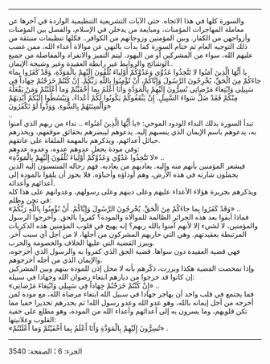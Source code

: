 ------------------------------------------------------------------------

والسورة كلها في هذا الاتجاه. حتى الآيات التشريعية التنظيمية الواردة في
آخرها عن معاملة المهاجرات المؤمنات، ومبايعة من يدخلن في الإسلام، والفصل
بين المؤمنات وأزواجهن من الكفار. وبين المؤمنين وزوجاتهم من الكوافر..
فكلها تنظيمات منبثقة من ذلك التوجيه العام ثم ختام السورة كما بدأت بالنهي
عن موالاة أعداء الله، ممن غضب عليهم الله، سواء من المشركين أو من اليهود.
ليتم التميز والانفراد والمفاصلة من جميع الوشائج والروابط غير رابطة
العقيدة وغير وشيجة الإيمان..  
«يا أَيُّهَا الَّذِينَ آمَنُوا لا تَتَّخِذُوا عَدُوِّي وَعَدُوَّكُمْ أَوْلِياءَ تُلْقُونَ إِلَيْهِمْ بِالْمَوَدَّةِ،
وَقَدْ كَفَرُوا بِما جاءَكُمْ مِنَ الْحَقِّ، يُخْرِجُونَ الرَّسُولَ وَإِيَّاكُمْ، أَنْ تُؤْمِنُوا بِاللَّهِ رَبِّكُمْ.
إِنْ كُنْتُمْ خَرَجْتُمْ جِهاداً فِي سَبِيلِي وَابْتِغاءَ مَرْضاتِي تُسِرُّونَ إِلَيْهِمْ بِالْمَوَدَّةِ وَأَنَا
أَعْلَمُ بِما أَخْفَيْتُمْ وَما أَعْلَنْتُمْ وَمَنْ يَفْعَلْهُ مِنْكُمْ فَقَدْ ضَلَّ سَواءَ السَّبِيلِ. إِنْ يَثْقَفُوكُمْ
يَكُونُوا لَكُمْ أَعْداءً، وَيَبْسُطُوا إِلَيْكُمْ أَيْدِيَهُمْ وَأَلْسِنَتَهُمْ بِالسُّوءِ، وَوَدُّوا لَوْ
تَكْفُرُونَ»  
..  
تبدأ السورة بذلك النداء الودود الموحي: «يا أَيُّهَا الَّذِينَ آمَنُوا» .. نداء من
ربهم الذي آمنوا به، يدعوهم باسم الإيمان الذي ينسبهم إليه. يدعوهم ليبصرهم
بحقائق موقفهم، ويحذرهم حبائل أعدائهم، ويذكرهم بالمهمة الملقاة على
عاتقهم.  
وفي مودة يجعل عدوهم عدوه، وعدوه عدوهم:  
«لا تَتَّخِذُوا عَدُوِّي وَعَدُوَّكُمْ أَوْلِياءَ تُلْقُونَ إِلَيْهِمْ بِالْمَوَدَّةِ» ..  
فيشعر المؤمنين بأنهم منه وإليه. يعاديهم من يعاديه. فهم رجاله المنتسبون
إليه الذين يحملون شارته في هذه الأرض، وهم أوداؤه وأحباؤه. فلا يجوز أن
يلقوا بالمودة إلى أعدائهم وأعدائه.  
ويذكرهم بجريرة هؤلاء الأعداء عليهم وعلى دينهم وعلى رسولهم، وعدوانهم على
هذا كله في تجن وظلم:  
«وَقَدْ كَفَرُوا بِما جاءَكُمْ مِنَ الْحَقِّ. يُخْرِجُونَ الرَّسُولَ وَإِيَّاكُمْ. أَنْ تُؤْمِنُوا بِاللَّهِ
رَبِّكُمْ» ..  
فماذا أبقوا بعد هذه الجرائر الظالمة للموالاة والمودة؟ كفروا بالحق.
وأخرجوا الرسول والمؤمنين، لا لشيء إلا لأنهم آمنوا بالله ربهم؟ إنه يهيج
في قلوب المؤمنين هذه الذكريات المرتبطة بعقيدتهم. وهي التي حاربهم
المشركون من أجلها، لا من أجل أي سبب آخر. ويبرز القضية التي عليها الخلاف
والخصومة والحرب.  
فهي قضية العقيدة دون سواها. قضية الحق الذي كفروا به والرسول الذي أخرجوه،
والإيمان الذي من أجله أخرجوهم.  
وإذا تمحضت القضية هكذا وبرزت، ذكّرهم بأنه لا محل إذن للمودة بينهم وبين
المشركين إن كانوا قد خرجوا من ديارهم ابتغاء رضوان الله وجهادا في
سبيله:  
«إِنْ كُنْتُمْ خَرَجْتُمْ جِهاداً فِي سَبِيلِي وَابْتِغاءَ مَرْضاتِي» ..  
فما يجتمع في قلب واحد أن يهاجر جهادا في سبيل الله ابتغاء مرضاة الله، مع
مودة لمن أخرجه من أجل إيمانه بالله، وهو عدو الله وعدو رسول الله! ثم
يحذرهم تحذيرا خفيا مما تكن قلوبهم، وما يسرون به إلى أعدائهم وأعداء الله
من المودة، وهو مطلع على خفية القلوب وعلانيتها:  
«تُسِرُّونَ إِلَيْهِمْ بِالْمَوَدَّةِ وَأَنَا أَعْلَمُ بِما أَخْفَيْتُمْ وَما أَعْلَنْتُمْ» .

------------------------------------------------------------------------

الجزء: 6 ¦ الصفحة: 3540
